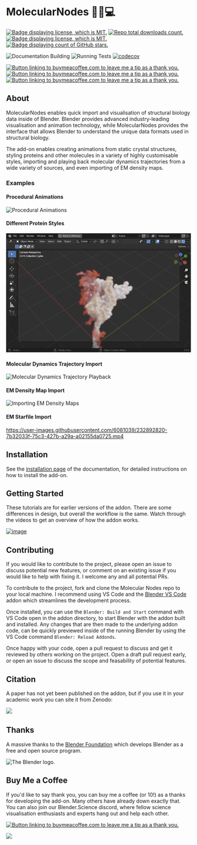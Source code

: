 # MolecularNodes 🧬🍝💻

<a href="https://www.github.com/bradyajohnston/MolecularNodes/releases"><img src="https://img.shields.io/github/v/release/bradyajohnston/molecularnodes" alt="Badge displaying license, which is MIT." style="height:20px"/></a> <a href="https://www.github.com/bradyajohnston/MolecularNodes/releases"><img src="https://img.shields.io/github/downloads/BradyAJohnston/MolecularNodes/total.svg" alt="Repo total downloads count." style="height:20px"/></a> <a href="https://www.buymeacoffee.com/bradyajohnston"><img src="https://img.shields.io/github/license/bradyajohnston/molecularnodes" alt="Badge displaying license, which is MIT." style="height:20px"/></a> <a href="https://www.buymeacoffee.com/bradyajohnston"><img src="https://img.shields.io/github/stars/bradyajohnston/molecularnodes?style=social" alt="Badge displaying count of GitHub stars." style="height:20px"/></a>

![Documentation Building](https://github.com/bradyajohnston/molecularnodes/actions/workflows/docs.yml/badge.svg) ![Running Tests](https://github.com/bradyajohnston/molecularnodes/actions/workflows/tests.yml/badge.svg) [![codecov](https://codecov.io/gh/BradyAJohnston/MolecularNodes/branch/main/graph/badge.svg?token=ZB2SJFY8FU)](https://codecov.io/gh/BradyAJohnston/MolecularNodes)

<a href="https://pypi.org/project/biotite"><img src="https://img.shields.io/badge/powered%20by-Biotite-orange.svg" alt="Button linking to buymeacoffee.com to leave me a tip as a thank you." style="height:20px"/></a> <a href="https://pypi.org/project/MDAnalysis"><img src="https://img.shields.io/badge/powered%20by-MDAnalysis-orange.svg" alt="Button linking to buymeacoffee.com to leave me a tip as a thank you." style="height:20px"/></a> <a href="https://pypi.org/project/mrcfile"><img src="https://img.shields.io/badge/powered%20by-mrcfile-orange.svg" alt="Button linking to buymeacoffee.com to leave me a tip as a thank you." style="height:20px"/></a>


## About

MolecularNodes enables quick import and visualisation of structural biology data inside of Blender. Blender provides advanced industry-leading visualisation and animation technology, while MolecularNodes provides the interface that allows Blender to understand the unique data formats used in structural biology.

The add-on enables creating animations from static crystal structures, styling proteins and other molecules in a variety of highly customisable styles, importing and playing back molecular dynamics trajectories from a wide variety of sources, and even importing of EM density maps.

### Examples

#### Procedural Animations

![Procedural Animations](docs/images/mn-cartoon-example.gif)

#### Different Protein Styles

![Multiple Protein Styles](docs/images/mn-md-example-spike.gif)

#### Molecular Dynamics Trajectory Import

![Molecular Dynamics Trajectory Playback](docs/images/mn-md-example.gif)

#### EM Density Map Import

![Importing EM Density Maps](docs/images/mn-example-em.gif)

#### EM Starfile Import

https://user-images.githubusercontent.com/6081039/232892820-7b32033f-75c3-427b-a29a-a02155da0725.mp4

## Installation

See the [installation page](https://bradyajohnston.github.io/MolecularNodes/installation.html) of the documentation, for detailed instructions on how to install the add-on.

## Getting Started

These tutorials are for earlier versions of the addon. There are some differences in design, but overall the workflow is the same. Watch through the videos to get an overview of how the addon works.

[![image](https://user-images.githubusercontent.com/36021261/205629018-a6722f88-505e-4cb6-a641-8d423aa26963.png)](https://youtu.be/CvmFaRVmZRU)

## Contributing

If you would like to contribute to the project, please open an issue to discuss potential new features, or comment on an existing issue if you would like to help with fixing it. I welcome any and all potential PRs.

To contribute to the project, fork and clone the Molecular Nodes repo to your local machine. I recommend using VS Code and the [Blender VS Code](https://github.com/JacquesLucke/blender_vscode) addon which streamlines the development process.

Once installed, you can use the `Blender: Build and Start` command with VS Code open in the addon directory, to start Blender with the addon built and installed. Any changes that are then made to the underlying addon code, can be quickly previewed inside of the running Blender by using the VS Code command `Blender: Reload Addonds`.

Once happy with your code, open a pull request to discuss and get it reviewed by others working on the project. Open a draft pull request early, or open an issue to discuss the scope and feasability of potential features.

## Citation

A paper has not yet been published on the addon, but if you use it in your academic work you can site it from Zenodo:

[![](https://zenodo.org/badge/485261976.svg)](https://zenodo.org/badge/latestdoi/485261976)

## Thanks

A massive thanks to the [Blender Foundation](https://blender.org) which develops Blender as a free and open source program.

<img src="https://download.blender.org/branding/blender_logo.png" alt="The Blender logo." style="height:80px"/>

## Buy Me a Coffee

If you'd like to say thank you, you can buy me a coffee (or 10!) as a thanks for developing the add-on. Many others have already down exactly that. You can also join our Blender.Science discord, where fellow science visualisation enthusiasts and experts hang out and help each other.

<a href="https://www.buymeacoffee.com/bradyajohnston"><img src="https://img.buymeacoffee.com/button-api/?text=Buy Me a Coffee&amp;emoji=&amp;slug=bradyajohnston&amp;button_colour=eabae1&amp;font_colour=000000&amp;font_family=Poppins&amp;outline_colour=000000&amp;coffee_colour=FFDD00" alt="Button linking to buymeacoffee.com to leave me a tip as a thank you." style="height:80px"/></a>

<img src="https://discord.com/api/guilds/940526858800336936/widget.png?style=banner1" style="height:100px !important; !important;"/></a>
